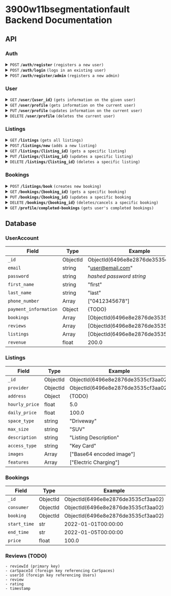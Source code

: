 # 3900w11bsegmentationfault Backend Documentation

## API

### Auth

<details>
  <summary><code>POST</code> <code><b>/auth/register</b></code> <code>(registers a new user)</code></summary>

##### Parameters

> | name             | type | data type | description   |
> |------------------|------|-----------|---------------|
> | Register Details | body | Object    | New User data |
>
> Register Details:
> ```
> {
>     "email": "example@email.com",
>     "password": "example_password"
>     "first_name": "example_first"
>     "last_name": "example_last"
>     "phone_number": "0412345678"
> }
> ```

##### Responses

> | http code | response                      |
> |-----------|-------------------------------|
> | `200`     | `{ "token": str(ObjectId) }`  |
> | `400`     | `{ "error": "_ is required"}` |

</details>

<details>
  <summary><code>POST</code> <code><b>/auth/login</b></code> <code>(logs in an existing user)</code></summary>

##### Parameters

> | name          | type | data type | description     |
> |---------------|------|-----------|-----------------|
> | Login Details | body | Object    | Login User data |
>
> Login Details:
> ```
> {
>     "email": "example@email.com",
>     "password": "example_password"
> }
> ```

##### Responses

> | http code | response                                  |
> |-----------|-------------------------------------------|
> | `200`     | `{ "token": str(ObjectId) }`              |
> | `400`     | `{ "error": "Invalid email or password"}` |

</details>

<details>
  <summary><code>POST</code> <code><b>/auth/register/admin</b></code> <code>(registers a new admin)</code></summary>

##### Parameters

> | name             | type | data type | description   |
> |------------------|------|-----------|---------------|
> | Register Details | body | Object    | New User data |
>
> Register Details:
> ```
> {
>     "email": "example@email.com",
>     "password": "example_password"
>     "first_name": "example_first"
>     "last_name": "example_last"
>     "phone_number": "0412345678"
> }
> ```

##### Responses

> | http code | response                      |
> |-----------|-------------------------------|
> | `200`     | `{ "token": str(ObjectId) }`  |
> | `400`     | `{ "error": "_ is required"}` |

</details>

### User

<details>
  <summary><code>GET</code> <code><b>/user/{user_id}</b></code> <code>(gets information on the given user)</code></summary>

##### Parameters

> | name      | type | data type | description   |
> |-----------|------|-----------|---------------|
> | `user_id` | path | string    | User ObjectId |

##### Responses

> | http code | response                        |
> |-----------|---------------------------------|
> | `200`     | User Data Object                |
> | `400`     | `{ "error": "Invalid user id"}` |
>
> User Data Object:
> ```
> {
>     "_id": "6496e8e2876de3535cf3aa02",
>     "bookings": [],
>     "email": "example@gmail.com",
>     "first_name": "example_first",
>     "last_name": "example_last",
>     "listings": [],
>     "phone_number": [
>         "0412345678"
>     ],
>     "reviews": [],
>     "revenue": 0
> }
> ```

</details>

<details>
  <summary><code>GET</code> <code><b>/user/profile</b></code> <code>(gets information on the current user)</code></summary>

##### Parameters

> | name            | type   | data type | description      |
> |-----------------|--------|-----------|------------------|
> | `Authorization` | header | string    | "Bearer {token}" |

##### Responses

> | http code | response         |
> |-----------|------------------|
> | `200`     | User Data Object |
> | `401`     | `Unauthorized`   |
>
> User Data Object:
> ```
> {
>     "_id": "6496e8e2876de3535cf3aa02",
>     "bookings": [],
>     "email": "example@gmail.com",
>     "first_name": "example_first",
>     "last_name": "example_last",
>     "payment_information": {
>       TODO
>     },
>     "listings": [],
>     "phone_number": [
>         "0412345678"
>     ],
>     "reviews": [],
>     "revenue": 0
> }
> ```

</details>

<details>
  <summary><code>PUT</code> <code><b>/user/profile</b></code> <code>(updates information on the current user)</code></summary>

##### Parameters

> | name            | type   | data type | description               |
> |-----------------|--------|-----------|---------------------------|
> | `Authorization` | header | string    | "Bearer {token}"          |
> | Update Info     | body   | object    | Information to be updated |
>
> Update Info Example:
> ```
> {
>     "first_name": "new_first_name",
>     "last_name": "new_last_name"
> }
> ```
> _Note: for array typed fields, you must send the whole array to update_

##### Responses

> | http code | response                                       |
> |-----------|------------------------------------------------|
> | `200`     | `{}`                                           |
> | `401`     | `Unauthorized`                                 |
> | `400`     | `{ "error": "Cannot update <key>" }`           |
> | `400`     | `{ "error": "Invalid update key" }`            |
> | `400`     | `{ "error": "Update value has invalid type" }` |

</details>

<details>
  <summary><code>DELETE</code> <code><b>/user/profile</b></code> <code>(deletes the current user)</code></summary>

##### Parameters

> | name            | type   | data type | description               |
> |-----------------|--------|-----------|---------------------------|
> | `Authorization` | header | string    | "Bearer {token}"          |

##### Responses

> | http code | response                                       |
> |-----------|------------------------------------------------|
> | `200`     | `{}`                                           |
> | `401`     | `Unauthorized`                                 |

</details>

### Listings

<details>
  <summary><code>GET</code> <code><b>/listings</b></code> <code>(gets all listings)</code></summary>

##### Parameters

> | name   | type   | data type | description |
> |--------|--------|-----------|-------------|
> | `None` |        |           |             |

##### Responses

> | http code | response                         |
> |-----------|----------------------------------|
> | `200`     | `{ "listings": Listings Array }` |

</details>

<details>
  <summary><code>POST</code> <code><b>/listings/new</b></code> <code>(adds a new listing)</code></summary>

##### Parameters

> | name             | type   | data type | description      |
> |------------------|--------|-----------|------------------|
> | `Authorization`  | header | string    | "Bearer {token}" |
> | New Listing Info | body   | object    | Listing Object   |
>
> Update Info Example:
> ```
> {
>     "address": {
>         TODO
>     },
>     "price": 100,
>     "space_type": "Driveway",
>     "max_size": "SUV",
>     "description": "Listing Description",
>     "access_type": "Key Card",
>     "images": [
>         "Base64 Encoded Image"
>     ],
>     "features": [
>         "Electric Vehicle Charging"
>     ],
> }
> ```

##### Responses

> | http code | response                                   |
> |-----------|--------------------------------------------|
> | `200`     | `{}`                                       |
> | `401`     | `Unauthorized`                             |
> | `400`     | `{ "error": "Valid <field> is required" }` |

</details>

<details>
  <summary><code>GET</code> <code><b>/listings/{listing_id}</b></code> <code>(gets a specific listing)</code></summary>

##### Parameters

> | name         | type  | data type     | description      |
> |--------------|-------|---------------|------------------|
> | `listing_id` | path  | str(ObjectId) | Listing ObjectId |

##### Responses

> | http code | response                            |
> |-----------|-------------------------------------|
> | `200`     | Listing Information Object          |
> | `401`     | `Unauthorized`                      |
> | `400`     | `{ "error": "Invalid listing id" }` |
>
> Listing Info Example:
> ```
> {
>     "_id": str(ObjectId())
>     "provider": str(ObjectId())
>     "address": {
>         TODO
>     },
>     "hourly_price": 5,
>     "daily_price": 120,
>     "space_type": "Driveway",
>     "max_size": "SUV",
>     "description": "Listing Description",
>     "access_type": "Key Card",
>     "images": [
>         "Base64 Encoded Image"
>     ],
>     "features": [
>         "Electric Vehicle Charging"
>     ],
> }
> ```

</details>

<details>
  <summary><code>PUT</code> <code><b>/listings/{listing_id}</b></code> <code>(updates a specific listing)</code></summary>

##### Parameters

> | name         | type  | data type     | description      |
> |--------------|-------|---------------|------------------|
> | `listing_id` | path  | str(ObjectId) | Listing ObjectId |
> | Update Info  | path  | str(ObjectId) | Listing ObjectId |
>
> Update Info Example:
> ```
> {
>     "daily_price": 6,
>     "space_type": "Garage",
> }
> ```
> _Note: for array typed fields, you must send the whole array to update_

##### Responses

> | http code | response                            |
> |-----------|-------------------------------------|
> | `200`     | `{}`                                |
> | `401`     | `Unauthorized`                      |
> | `400`     | `{ "error": "Invalid listing id" }` |

</details>

<details>
  <summary><code>DELETE</code> <code><b>/listings/{listing_id}</b></code> <code>(deletes a specific listing)</code></summary>

##### Parameters

> | name         | type  | data type     | description      |
> |--------------|-------|---------------|------------------|
> | `listing_id` | path  | str(ObjectId) | Listing ObjectId |

##### Responses

> | http code | response       |
> |-----------|----------------|
> | `200`     | `{}`           |
> | `401`     | `Unauthorized` |

</details>

### Bookings

<details>
  <summary><code>POST</code> <code><b>/listings/book</b></code> <code>(creates new booking)</code></summary>

##### Parameters

> | name             | type | data type | description      |
> |------------------|------|-----------|------------------|
> | Booking Details  | body | Object    | New booking data |
>
> Booking Details:
> ```
> {
>     "consumer": ObjectId(6496e8e2876de3535cf3aa02)
>     "listing_id": ObjectId(6496e8e2876de3535cf3aa02)
>     "start_time": '2022-01-01T00:00:00'
>     "end_time": '2022-01-23T00:00:00'
>     "price": 100.0
> }
> ```

##### Responses

> | http code | response                          |
> |-----------|-----------------------------------|
> | `200`     | `{ "token": str(ObjectId) }`      |
> | `400`     | `{ "error": "_ is required"}`     |
> | `400`     | `{ "error": "Invalid time slot"}` |

</details>

<details>
  <summary><code>GET</code> <code><b>/bookings/{booking_id}</b></code> <code>(gets a specific booking)</code></summary>

##### Parameters

> | name         | type  | data type     | description      |
> |--------------|-------|---------------|------------------|
> | `booking_id` | path  | str(ObjectId) | Booking ObjectId |

##### Responses

> | http code | response                            |
> |-----------|-------------------------------------|
> | `200`     | Booking Information Object          |
> | `401`     | `Unauthorized`                      |
> | `400`     | `{ "error": "Invalid booking id" }` |
>
> Booking Info Example:
> ```
> {
>     "_id": str(ObjectId())
>     "consumer": str(ObjectId())
>     "listing_id": str(ObjectId())
>     "start_time": '2022-01-01T00:00:00'
>     "end_time": '2022-01-23T00:00:00'
>     "price": 100.0
> }
> ```
</details>

<details>
  <summary><code>PUT</code> <code><b>/bookings/{booking_id}</b></code> <code>(updates a specific booking</code></summary>

##### PARAMETERS

> | name         | type  | data type     | description      |
> |--------------|-------|---------------|------------------|
> | `booking_id` | path  | str(ObjectId) | Booking ObjectId |
> | Update Info  | path  | str(ObjectId) | Booking ObjectId |
>
> Update Info Example:
> ```
> {
>     "price": 200.0
>     "start_time": '2022-01-01T00:00:00'
> }

##### Responses

> | http code | response                            |
> |-----------|-------------------------------------|
> | `200`     | `{}`                                |
> | `401`     | `Unauthorized`                      |
> | `400`     | `{ "error": "Invalid _" }`          |

</details>

<details>
  <summary><code>DELETE</code> <code><b>/bookings/{booking_id}</b></code> <code>(deletes/cancels a specific booking)</code></summary>

##### Parameters

> | name         | type  | data type     | description      |
> |--------------|-------|---------------|------------------|
> | `booking_id` | path  | str(ObjectId) | Booking ObjectId |

##### Responses

> | http code | response       |
> |-----------|----------------|
> | `200`     | `{}`           |
> | `401`     | `Unauthorized` |

</details>

<details>
  <summary><code>GET</code> <code><b>/profile/completed-bookings</b></code> <code>(gets user's completed bookings)</code></summary>

##### Parameters

> | name            | type   | data type | description               |
> |-----------------|--------|-----------|---------------------------|
> | `Authorization` | header | string    | "Bearer {token}"          |

##### Responses

> | http code | response                    |
> |-----------|-----------------------------|
> | `200`     | `{}` or `[{booking_infos}]` |

</details>

## Database

### UserAccount

| Field                 | Type     | Example                              |
| --------------------- | -------- | ------------------------------------ |
| `_id`                 | ObjectId | ObjectId(6496e8e2876de3535cf3aa02)   |
| `email`               | string   | "user@email.com"                     |
| `password`            | string   | _hashed password string_             |
| `first_name`          | string   | "first"                              |
| `last_name`           | string   | "last"                               |
| `phone_number`        | Array    | ["0412345678"]                       |
| `payment_information` | Object   | {TODO}                               |
| `bookings`            | Array    | [ObjectId(6496e8e2876de3535cf3aa02)] |
| `reviews`             | Array    | [ObjectId(6496e8e2876de3535cf3aa02)] |
| `listings`            | Array    | [ObjectId(6496e8e2876de3535cf3aa02)] |
| `revenue`             | float    | 200.0

### Listings

| Field           | Type     | Example                            |
| -------------   | -------- | -----------------------------------|
| `_id`           | ObjectId | ObjectId(6496e8e2876de3535cf3aa02) |
| `provider`      | ObjectId | ObjectId(6496e8e2876de3535cf3aa02) |
| `address`       | Object   | {TODO}                             |
| `hourly_price`  | float    | 5.0                                |
| `daily_price`   | float    | 100.0                              |
| `space_type`    | string   | "Driveway"                         |
| `max_size`      | string   | "SUV"                              |
| `description`   | string   | "Listing Description"              |
| `access_type`   | string   | "Key Card"                         |
| `images`        | Array    | ["Base64 encoded image"]           |
| `features`      | Array    | ["Electric Charging"]              |

### Bookings

| Field         | Type     | Example                            |
| ------------- | -------- | -----------------------------------|
| `_id`         | ObjectId | ObjectId(6496e8e2876de3535cf3aa02) |
| `consumer`    | ObjectId | ObjectId(6496e8e2876de3535cf3aa02) |
| `booking`     | ObjectId | ObjectId(6496e8e2876de3535cf3aa02) |
| `start_time`  | str      | 2022-01-01T00:00:00                |
| `end_time`    | str      | 2022-01-05T00:00:00                |
| `price`       | float    | 100.0                              |

### Reviews (TODO)

    - reviewId (primary key)
    - carSpaceId (foreign key referencing CarSpaces)
    - userId (foreign key referencing Users)
    - review
    - rating
    - timestamp
